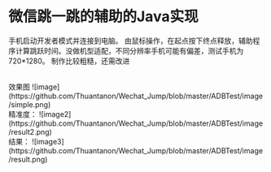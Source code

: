# 微信跳一跳的辅助的Java实现
手机启动开发者模式并连接到电脑。
由鼠标操作，在起点按下终点释放，辅助程序计算跳跃时间。没做机型适配，不同分辨率手机可能有偏差，测试手机为720*1280。
制作比较粗糙，还需改进

<br/>
效果图
![image](https://github.com/Thuantanon/Wechat_Jump/blob/master/ADBTest/image/simple.png)
<br/>
精准度：
![image2](https://github.com/Thuantanon/Wechat_Jump/blob/master/ADBTest/image/result2.png)
<br/>
结果：
![image3](https://github.com/Thuantanon/Wechat_Jump/blob/master/ADBTest/image/result.png)
